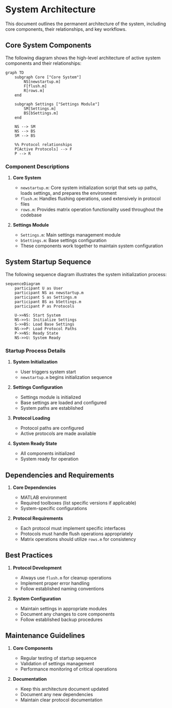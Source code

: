 # System Architecture

This document outlines the permanent architecture of the system, including core components, their relationships, and key workflows.

## Core System Components

The following diagram shows the high-level architecture of active system components and their relationships:

```mermaid
graph TD
    subgraph Core ["Core System"]
        NS[newstartup.m]
        F[flush.m]
        R[rows.m]
    end

    subgraph Settings ["Settings Module"]
        SM[Settings.m]
        BS[bSettings.m]
    end

    NS --> SM
    NS --> BS
    SM --> BS

    %% Protocol relationships
    P[Active Protocols] --> F
    P --> R
```

### Component Descriptions

1. **Core System**
   - `newstartup.m`: Core system initialization script that sets up paths, loads settings, and prepares the environment
   - `flush.m`: Handles flushing operations, used extensively in protocol files
   - `rows.m`: Provides matrix operation functionality used throughout the codebase

2. **Settings Module**
   - `Settings.m`: Main settings management module
   - `bSettings.m`: Base settings configuration
   - These components work together to maintain system configuration

## System Startup Sequence

The following sequence diagram illustrates the system initialization process:

```mermaid
sequenceDiagram
    participant U as User
    participant NS as newstartup.m
    participant S as Settings.m
    participant BS as bSettings.m
    participant P as Protocols

    U->>NS: Start System
    NS->>S: Initialize Settings
    S->>BS: Load Base Settings
    NS->>P: Load Protocol Paths
    P->>NS: Ready State
    NS->>U: System Ready
```

### Startup Process Details

1. **System Initialization**
   - User triggers system start
   - `newstartup.m` begins initialization sequence

2. **Settings Configuration**
   - Settings module is initialized
   - Base settings are loaded and configured
   - System paths are established

3. **Protocol Loading**
   - Protocol paths are configured
   - Active protocols are made available

4. **System Ready State**
   - All components initialized
   - System ready for operation

## Dependencies and Requirements

1. **Core Dependencies**
   - MATLAB environment
   - Required toolboxes (list specific versions if applicable)
   - System-specific configurations

2. **Protocol Requirements**
   - Each protocol must implement specific interfaces
   - Protocols must handle flush operations appropriately
   - Matrix operations should utilize `rows.m` for consistency

## Best Practices

1. **Protocol Development**
   - Always use `flush.m` for cleanup operations
   - Implement proper error handling
   - Follow established naming conventions

2. **System Configuration**
   - Maintain settings in appropriate modules
   - Document any changes to core components
   - Follow established backup procedures

## Maintenance Guidelines

1. **Core Components**
   - Regular testing of startup sequence
   - Validation of settings management
   - Performance monitoring of critical operations

2. **Documentation**
   - Keep this architecture document updated
   - Document any new dependencies
   - Maintain clear protocol documentation 